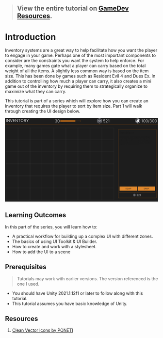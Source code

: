 > ## View the entire tutorial on [GameDev Resources](https://gamedev-resources.com/create-a-spatial-inventory-with-ui-toolkit-part-1/).
> 
# Introduction

Inventory systems are a great way to help facilitate how you want the player to engage in your game. Perhaps one of the most important components to consider are the constraints you want the system to help enforce. For example, many games gate what a player can carry based on the total weight of all the items. A slightly less common way is based on the item size. This has been done by games such as Resident Evil 4 and Dues Ex. In addition to controlling how much a player can carry, it also creates a mini game out of the inventory by requiring them to strategically organize to maximize what they can carry.

This tutorial is part of a series which will explore how you can create an inventory that requires the player to sort by item size. Part 1 will walk through creating the UI design below.

![Example](final.png)

## Learning Outcomes
In this part of the series, you will learn how to:

* A practical workflow for building up a complex UI with different zones.
* The basics of using UI Toolkit & UI Builder.
* How to create and work with a stylesheet.
* How to add the UI to a scene

## Prerequisites

> Tutorials may work with earlier versions. The version referenced is the one I used.

* You should have Unity 2021.1.12f1 or later to follow along with this tutorial.
* This tutorial assumes you have basic knowledge of Unity.

## Resources

1. [Clean Vector Icons by PONETI](https://assetstore.unity.com/packages/2d/gui/icons/clean-vector-icons-132084)